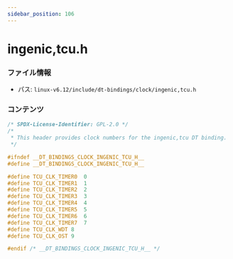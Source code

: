 ```yaml
---
sidebar_position: 106
---
```

# ingenic,tcu.h

### ファイル情報

- パス: `linux-v6.12/include/dt-bindings/clock/ingenic,tcu.h`

### コンテンツ

```h
/* SPDX-License-Identifier: GPL-2.0 */
/*
 * This header provides clock numbers for the ingenic,tcu DT binding.
 */

#ifndef __DT_BINDINGS_CLOCK_INGENIC_TCU_H__
#define __DT_BINDINGS_CLOCK_INGENIC_TCU_H__

#define TCU_CLK_TIMER0	0
#define TCU_CLK_TIMER1	1
#define TCU_CLK_TIMER2	2
#define TCU_CLK_TIMER3	3
#define TCU_CLK_TIMER4	4
#define TCU_CLK_TIMER5	5
#define TCU_CLK_TIMER6	6
#define TCU_CLK_TIMER7	7
#define TCU_CLK_WDT	8
#define TCU_CLK_OST	9

#endif /* __DT_BINDINGS_CLOCK_INGENIC_TCU_H__ */

```

